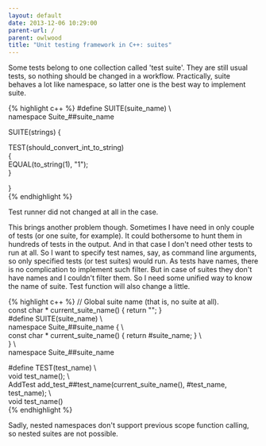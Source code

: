 ```yaml
---
layout: default
date: 2013-12-06 10:29:00
parent-url: /
parent: owlwood
title: "Unit testing framework in C++: suites"
---
```

Some tests belong to one collection called 'test suite'. They are still usual tests, so nothing should be changed in a workflow. Practically, suite behaves a lot like namespace, so latter one is the best way to implement suite. 
    
{% highlight c++ %}
#define SUITE(suite_name) \  
	namespace Suite_##suite_name  
  
SUITE(strings) {  
  
TEST(should_convert_int_to_string)  
{  
	EQUAL(to_string(1), "1");  
}  
  
}  
{% endhighlight %}
    
Test runner did not changed at all in the case.   
  
This brings another problem though. Sometimes I have need in only couple of tests (or one suite, for example). It could bothersome to hunt them in hundreds of tests in the output. And in that case I don't need other tests to run at all. So I want to specify test names, say, as command line arguments, so only specified tests (or test suites) would run. As tests have names, there is no complication to implement such filter. But in case of suites they don't have names and I couldn't filter them. So I need some unified way to know the name of suite. Test function will also change a little. 
    
{% highlight c++ %}
// Global suite name (that is, no suite at all).  
const char * current_suite_name() { return ""; }  
#define SUITE(suite_name) \  
	namespace Suite_##suite_name { \  
		const char * current_suite_name() { return #suite_name; } \  
	} \  
	namespace Suite_##suite_name  
  
#define TEST(test_name) \  
	void test_name(); \  
	AddTest add_test_##test_name(current_suite_name(), #test_name, test_name); \  
	void test_name()  
{% endhighlight %}

Sadly, nested namespaces don't support previous scope function calling, so nested suites are not possible. 

